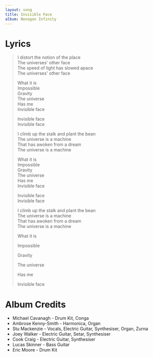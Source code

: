```yaml
---
layout: song
title: Invisible Face
album: Nonagon Infinity
---
```


# Lyrics

> I distort the notion of the place  
> The universes' other face  
> The speed of light has slowed apace  
> The universes' other face  
>  
> What it is  
> Impossible  
> Gravity  
> The universe  
> Has me  
> Invisible face  
>  
> Invisible face  
> Invisible face  
>  
> I climb up the stalk and plant the bean  
> The universe is a machine  
> That has awoken from a dream  
> The universe is a machine  
>  
> What it is  
> Impossible  
> Gravity  
> The universe  
> Has me  
> Invisible face  
>  
> Invisible face  
> Invisible face  
>  
> I climb up the stalk and plant the bean  
> The universe is a machine  
> That has awoken from a dream  
> The universe is a machine  
>  
> What it is  
>  
> Impossible  
>  
> Gravity  
>  
> The universe  
>  
> Has me  
>  
> Invisible face  

# Album Credits

* Michael Cavanagh - Drum Kit, Conga
* Ambrose Kenny-Smith - Harmonica, Organ
* Stu Mackenzie - Vocals, Electric Guitar, Synthesiser, Organ, Zurna
* Joey Walker - Electric Guitar, Setar, Synthesiser
* Cook Craig - Electric Guitar, Synthesiser
* Lucas Skinner - Bass Guitar
* Eric Moore - Drum Kit

